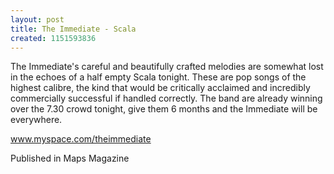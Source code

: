 ```yaml
---
layout: post
title: The Immediate - Scala
created: 1151593836
---
```

The Immediate's careful and beautifully crafted melodies are somewhat lost in the echoes of a half empty Scala tonight. These are pop songs of the highest calibre, the kind that would be critically acclaimed and incredibly commercially successful if handled correctly. The band are already winning over the 7.30 crowd tonight, give them 6 months and the Immediate will be everywhere.

<a href='http://www.myspace.com/theimmediate' target='_blank'>www.myspace.com/theimmediate</a>


Published in Maps Magazine

